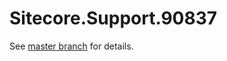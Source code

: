 # Sitecore.Support.90837

See [master branch](https://github.com/sitecoresupport/Sitecore.Support.90837) for details.